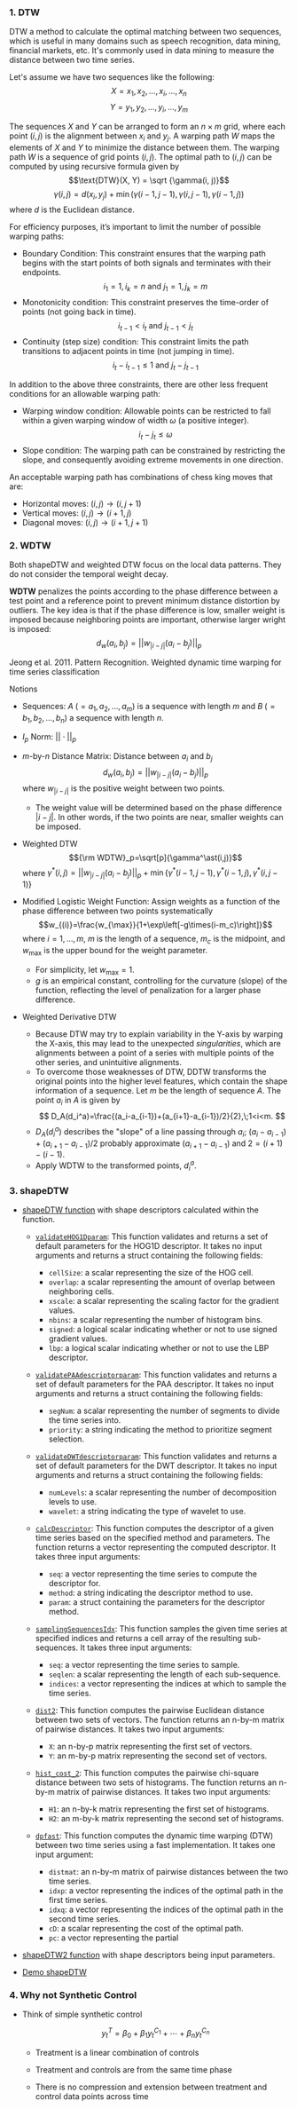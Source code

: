 ### 1. DTW
DTW a method to calculate the optimal matching between two sequences, which is useful in many domains such as speech recognition, data mining, financial markets, etc. It's commonly used in data mining to measure the distance between two time series.

Let's assume we have two sequences like the following:
$$X = x_1, x_2, \dots, x_i, \dots, x_n$$
$$Y = y_1, y_2, \dots, y_i, \dots, y_m$$

The sequences $X$ and $Y$ can be arranged to form an $n\times m$ grid, where each point $(i,j)$ is the alignment between $x_i$ and $y_j$. A warping path $W$ maps the elements of $X$ and $Y$ to minimize the distance between them. The warping path $W$ is a sequence of grid points $(i,j)$. The optimal path to $(i, j)$ can be computed by using recursive formula given by
$$\text{DTW}(X, Y) = \sqrt {\gamma(i, j)}$$
$$\gamma(i, j) = d(x_i, y_j) + \min (\gamma(i-1, j-1), \gamma(i, j-1), \gamma(i-1, j))$$
where $d$ is the Euclidean distance. 

For efficiency purposes, it’s important to limit the number of possible warping paths:
- Boundary Condition: This constraint ensures that the warping path begins with the start points of both signals and terminates with their endpoints.
$$i_1 = 1, i_k = n \text{ and } j_1 = 1, j_k = m$$
- Monotonicity condition: This constraint preserves the time-order of points (not going back in time).
$$i_{t-1} < i_t \text{ and } j_{t-1} < j_t$$
- Continuity (step size) condition: This constraint limits the path transitions to adjacent points in time (not jumping in time).
$$i_t - i_{t-1} \leq 1 \text{ and } j_t - j_{t-1}$$

In addition to the above three constraints, there are other less frequent conditions for an allowable warping path:

- Warping window condition: Allowable points can be restricted to fall within a given warping window of width $\omega$ (a positive integer).
$$i_t - j_t \leq \omega$$
- Slope condition: The warping path can be constrained by restricting the slope, and consequently avoiding extreme movements in one direction.

An acceptable warping path has combinations of chess king moves that are:
- Horizontal moves: $(i,j) \rightarrow (i, j+1)$
- Vertical moves: $(i,j) \rightarrow (i+1, j)$
- Diagonal  moves: $(i,j) \rightarrow (i+1, j+1)$

### 2. WDTW

Both shapeDTW and weighted DTW focus on the local data patterns. They do not consider the temporal weight decay.

__WDTW__ penalizes the points according to the phase difference between a test point and a reference point to prevent minimum distance distortion by outliers. The key idea is that if the phase difference is low, smaller weight is imposed because neighboring points are important, otherwise larger wright is imposed:
$$d_w(a_i, b_j) = ||w_{|i-j|} (a_i - b_j)||_p$$


Jeong et al. 2011. Pattern Recognition. Weighted dynamic time warping for time series classification

Notions

+ Sequences: $A\;(= a_1, a_2, \dots, a_m)$ is a sequence with length $m$ and $B\;(= b_1, b_2, \dots, b_n)$ a sequence with length $n$.
+ $I_p$ Norm: $||\cdot||_p$
+ $m$-by-$n$ Distance Matrix: Distance between $a_i$ and $b_j$
    $$d_w(a_i, b_j) = ||w_{|i-j|} (a_i - b_j)||_p$$
    where $w_{|i-j|}$ is the positive weight between two points. 
    + The weight value will be determined based on the
phase difference $|i-j|$. In other words, if the two points are
near, smaller weights can be imposed.
+ Weighted DTW
    $${\rm WDTW}_p=\sqrt[p]{\gamma^\ast(i,j)}$$
    where $\gamma^\ast(i,j)=||w_{|i-j|}(a_i-b_j)||_p+\min\left\{\gamma^\ast(i-1,j-1),\gamma^\ast(i-1,j),\gamma^\ast(i,j-1)\right\}$
+ Modified Logistic Weight Function: Assign weights as a
function of the phase difference between two points systematically
    $$w_{(i)}=\frac{w_{\max}}{1+\exp\left[-g\times(i-m_c)\right]}$$
    where $i=1,\dots,m$, $m$ is the length of a sequence, $m_c$ is the midpoint, and $w_{\max}$ is the upper bound for the weight parameter.
    
    + For simplicity, let $w_{\max}=1$.
    + $g$ is an empirical constant, controlling for the curvature (slope) of the function, reflecting the level of penalization for a larger phase difference.
+ Weighted Derivative DTW
    
    + Because DTW may try to explain variability in the Y-axis by warping the X-axis, this may lead to the unexpected *singularities*, which are alignments between a point of a series with multiple points of the other series, and unintuitive alignments.
    + To overcome those weaknesses of DTW, DDTW transforms the original points into the higher level features, which contain the shape information of a sequence. Let $m$ be the length of sequence $A$. The point $a_i$ in $A$ is given by
    $$
    D_A(d_i^a)=\frac{(a_i-a_{i-1})+(a_{i+1}-a_{i-1})/2}{2},\;1<i<m.
    $$
    + $D_A(d_i^a)$ describes the "slope" of a line passing through $a_i$; $(a_i - a_{i-1}) + (a_{i+1}-a_{i-1})/2$ probably approximate $(a_{i+1}-a_{i-1})$ and $2 = (i+1) - (i-1)$.
    + Apply WDTW to the transformed points, $d_i^a$. 




### 3. shapeDTW

- [shapeDTW function](https://github.com/jiapingz/shapeDTW/blob/master/shapeDTW/ElasticMeasure/shapeDTW/shapeDTW.m) with shape descriptors calculated within the function.

    - [``validateHOG1Dparam``](https://github.com/jiapingz/shapeDTW/blob/master/shapeDTW/descriptors/validateHOG1DDSPparam.m): This function validates and returns a set of default parameters for the HOG1D descriptor. It takes no input arguments and  returns a struct containing the following fields:
       - ``cellSize``: a scalar representing the size of the HOG cell.
       - ``overlap``: a scalar representing the amount of overlap between neighboring cells.
       - ``xscale``: a scalar representing the scaling factor for the gradient values.
       - ``nbins``: a scalar representing the number of histogram bins.
       - ``signed``: a logical scalar indicating whether or not to use signed gradient values.
       - ``lbp``: a logical scalar indicating whether or not to use the LBP descriptor.

    - [``validatePAAdescriptorparam``](https://github.com/jiapingz/shapeDTW/blob/master/shapeDTW/descriptors/validatePAAdescriptorparam.m): This function validates and returns a set of default parameters for the PAA descriptor. It takes no input arguments and returns a struct containing the following fields:
       - ``segNum``: a scalar representing the number of segments to divide the time series into.
       - ``priority``: a string indicating the method to prioritize segment selection.

    - [``validateDWTdescriptorparam``](https://github.com/jiapingz/shapeDTW/blob/master/shapeDTW/descriptors/validateDWTdescriptorparam.m): This function validates and returns a set of default parameters for the DWT descriptor. It takes no input arguments and returns a struct containing the following fields:
       - ``numLevels``: a scalar representing the number of decomposition levels to use.
       - ``wavelet``: a string indicating the type of wavelet to use.

    - [``calcDescriptor``](https://github.com/jiapingz/shapeDTW/blob/master/shapeDTW/descriptors/calcDescriptor.m): This function computes the descriptor of a given time series based on the specified method and parameters. The function returns a vector representing the computed descriptor. It takes three input arguments:
       - ``seq``: a vector representing the time series to compute the descriptor for.
       - ``method``: a string indicating the descriptor method to use.
       - ``param``: a struct containing the parameters for the descriptor method. 
       
     - [``samplingSequencesIdx``](https://github.com/jiapingz/shapeDTW/blob/master/shapeDTW/sampling/samplingSequencesIdx.m): This function samples the given time series at specified indices and returns a cell array of the resulting sub-sequences. It takes three input arguments:
         - ``seq``: a vector representing the time series to sample.
         - ``seqlen``: a scalar representing the length of each sub-sequence.
         - ``indices``: a vector representing the indices at which to sample the time series.

     - [``dist2``](https://github.com/jiapingz/shapeDTW/blob/master/shapeDTW/descriptors/shape-context/dist2.m): This function computes the pairwise Euclidean distance between two sets of vectors. The function returns an n-by-m matrix of pairwise distances. It takes two input arguments:
         - ``X``: an n-by-p matrix representing the first set of vectors.
         - ``Y``: an m-by-p matrix representing the second set of vectors.

     - [``hist_cost_2``](https://github.com/jiapingz/shapeDTW/blob/master/shapeDTW/descriptors/shape-context/hist_cost_2.m): This function computes the pairwise chi-square distance between two sets of histograms. The function returns an n-by-m matrix of pairwise distances. It takes two input arguments:
         - ``H1``: an n-by-k matrix representing the first set of histograms.
         - ``H2``: an m-by-k matrix representing the second set of histograms.

     - [``dpfast``](https://github.com/jiapingz/shapeDTW/blob/master/shapeDTW/ElasticMeasure/DanEllis/dpfast.m): This function computes the dynamic time warping (DTW) between two time series using a fast implementation. It takes one input argument:
         - ``distmat``: an n-by-m matrix of pairwise distances between the two time series.
         - ``idxp``: a vector representing the indices of the optimal path in the first time series.
         - ``idxq``: a vector representing the indices of the optimal path in the second time series.
         - ``cD``: a scalar representing the cost of the optimal path.
         - ``pc``: a vector representing the partial
         
- [shapeDTW2 function](https://github.com/jiapingz/shapeDTW/blob/master/shapeDTW/ElasticMeasure/shapeDTW/shapeDTW2.m) with shape descriptors being input parameters.
- [Demo shapeDTW](https://github.com/jiapingz/shapeDTW/blob/master/shapeDTW/demo_shapeDTW.m)


### 4. Why not Synthetic Control

+ Think of simple synthetic control
  
  $$y_t^T=\beta_0+\beta_1y_t^{C_1}+\cdots+\beta_ny_t^{C_n}$$
  
  + Treatment is a linear combination of controls
  
  + Treatment and controls are from the same time phase
  
  + There is no compression and extension between treatment and control data points across time 
